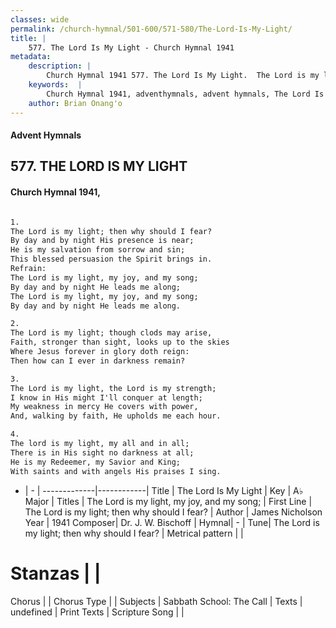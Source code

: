 ```yaml
---
classes: wide
permalink: /church-hymnal/501-600/571-580/The-Lord-Is-My-Light/
title: |
    577. The Lord Is My Light - Church Hymnal 1941
metadata:
    description: |
        Church Hymnal 1941 577. The Lord Is My Light.  The Lord is my light; then why should I fear?  By day and by night His presence is near;  He is my salvation from sorrow and sin;  This blessed persuasion the Spirit brings in.  
    keywords:  |
        Church Hymnal 1941, adventhymnals, advent hymnals, The Lord Is My Light, The Lord is my light; then why should I fear?. The Lord is my light, my joy, and my song; 
    author: Brian Onang'o
---
```


#### Advent Hymnals
## 577. THE LORD IS MY LIGHT
####  Church Hymnal 1941,

```txt

1.
The Lord is my light; then why should I fear? 
By day and by night His presence is near; 
He is my salvation from sorrow and sin; 
This blessed persuasion the Spirit brings in. 
Refrain:
The Lord is my light, my joy, and my song; 
By day and by night He leads me along; 
The Lord is my light, my joy, and my song; 
By day and by night He leads me along. 

2.
The Lord is my light; though clods may arise, 
Faith, stronger than sight, looks up to the skies 
Where Jesus forever in glory doth reign: 
Then how can I ever in darkness remain? 

3.
The Lord is my light, the Lord is my strength; 
I know in His might I'll conquer at length; 
My weakness in mercy He covers with power, 
And, walking by faith, He upholds me each hour. 

4.
The lord is my light, my all and in all; 
There is in His sight no darkness at all; 
He is my Redeemer, my Savior and King; 
With saints and with angels His praises I sing.

```

- |   -  |
-------------|------------|
Title | The Lord Is My Light |
Key | A♭ Major |
Titles | The Lord is my light, my joy, and my song;  |
First Line | The Lord is my light; then why should I fear? |
Author | James Nicholson
Year | 1941
Composer| Dr. J. W. Bischoff |
Hymnal|  - |
Tune| The Lord is my light; then why should I fear? |
Metrical pattern | |
# Stanzas |  |
Chorus |  |
Chorus Type |  |
Subjects | Sabbath School: The Call |
Texts | undefined |
Print Texts | 
Scripture Song |  |
    
